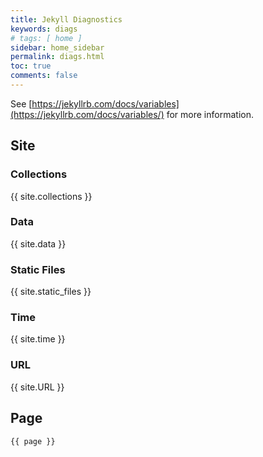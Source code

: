 ```yaml
---
title: Jekyll Diagnostics
keywords: diags
# tags: [ home ]
sidebar: home_sidebar
permalink: diags.html
toc: true
comments: false
---
```


See
[https://jekyllrb.com/docs/variables](https://jekyllrb.com/docs/variables/)
for more information.

## Site

### Collections

   {{ site.collections }}

### Data

   {{ site.data }}

### Static Files

   {{ site.static_files }}

### Time

   {{ site.time }}

### URL

   {{ site.URL }}


## Page

    {{ page }}
